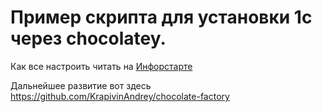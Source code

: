 # Пример скрипта для установки 1с через chocolatey.

Как все настроить читать на [Инфорстарте](https://infostart.ru/public/854486/)

Дальнейшее развитие вот здесь https://github.com/KrapivinAndrey/chocolate-factory
